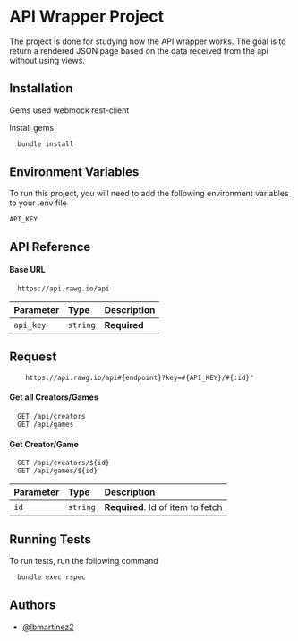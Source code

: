 
# API Wrapper Project

The project is done for studying how the API wrapper works. The goal is to return a rendered JSON page based on the data received from the api without using views.


## Installation

Gems used
  webmock
  rest-client

Install gems

```bash
  bundle install
```
    
## Environment Variables

To run this project, you will need to add the following environment variables to your .env file

`API_KEY`


## API Reference

#### Base URL

```http
  https://api.rawg.io/api
```

| Parameter | Type     | Description                |
| :-------- | :------- | :------------------------- |
| `api_key` | `string` | **Required** |

## Request
````http
    https://api.rawg.io/api#{endpoint}?key=#{API_KEY}/#{:id}"
````

#### Get all Creators/Games

```http
  GET /api/creators
  GET /api/games
```

#### Get Creator/Game

```http
  GET /api/creators/${id}
  GET /api/games/${id}
```

| Parameter | Type     | Description                       |
| :-------- | :------- | :-------------------------------- |
| `id`      | `string` | **Required**. Id of item to fetch |


## Running Tests

To run tests, run the following command

```bash
  bundle exec rspec
```


## Authors

- [@lbmartinez2](https://github.com/lbmartinez2)

